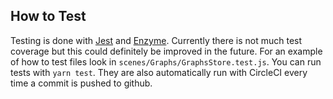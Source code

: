 ## How to Test

Testing is done with [Jest](https://facebook.github.io/jest/) and [Enzyme](http://airbnb.io/enzyme/). Currently there is not much test coverage but this could definitely be improved in the future. For an example of how to test files look in `scenes/Graphs/GraphsStore.test.js`. You can run tests with `yarn test`. They are also automatically run with CircleCI every time a commit is pushed to github.